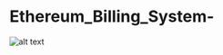 # Ethereum_Billing_System-
![alt text](https://github.com/keldenddorji1997/Ethereum_Billing_System-/blob/master/Screen%20Shot%202019-05-23%20at%201.29.57%20PM.png)
